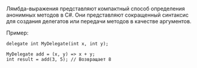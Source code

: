 Лямбда-выражения представляют компактный способ определения анонимных методов в C#. 
Они представляют сокращенный синтаксис для создания делегатов или передачи методов в качестве аргументов. 


Пример:

```
delegate int MyDelegate(int x, int y);

MyDelegate add = (x, y) => x + y;
int result = add(3, 5); // Возвращает 8
```

